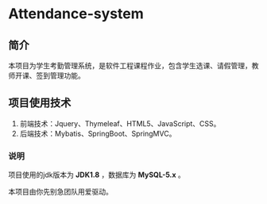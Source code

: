 # Attendance-system

## 简介

本项目为学生考勤管理系统，是软件工程课程作业，包含学生选课、请假管理，教师开课、签到管理功能。

## 项目使用技术

1. 前端技术：Jquery、Thymeleaf、HTML5、JavaScript、CSS。
2. 后端技术：Mybatis、SpringBoot、SpringMVC。

### 说明

项目使用的jdk版本为 **JDK1.8** ，数据库为 **MySQL-5.x** 。

本项目由你先别急团队用爱驱动。

